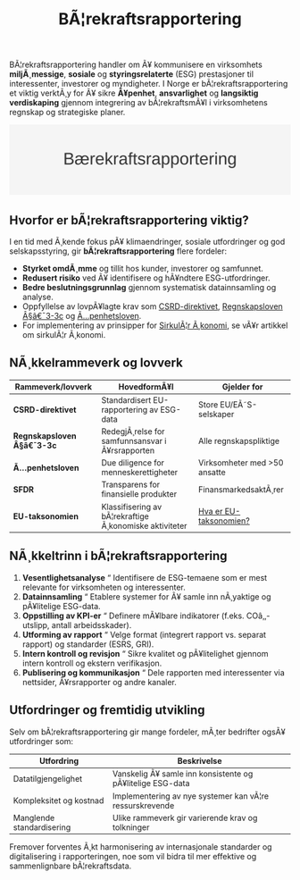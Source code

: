 ﻿---
title: "BÃ¦rekraftsrapportering"
meta_title: "BÃ¦rekraftsrapportering"
meta_description: 'BÃ¦rekraftsrapportering handler om Ã¥ kommunisere en virksomhets **miljÃ¸messige**, **sosiale** og **styringsrelaterte** (ESG) prestasjoner til interessenter, i...'
slug: baerekraftsrapportering
type: blog
layout: pages/single
---

BÃ¦rekraftsrapportering handler om Ã¥ kommunisere en virksomhets **miljÃ¸messige**, **sosiale** og **styringsrelaterte** (ESG) prestasjoner til interessenter, investorer og myndigheter. I Norge er bÃ¦rekraftsrapportering et viktig verktÃ¸y for Ã¥ sikre **Ã¥penhet**, **ansvarlighet** og **langsiktig verdiskaping** gjennom integrering av bÃ¦rekraftsmÃ¥l i virksomhetens regnskap og strategiske planer.

![BÃ¦rekraftsrapportering](baerekraftsrapportering-image.svg)

## Hvorfor er bÃ¦rekraftsrapportering viktig?

I en tid med Ã¸kende fokus pÃ¥ klimaendringer, sosiale utfordringer og god selskapsstyring, gir **bÃ¦rekraftsrapportering** flere fordeler:

* **Styrket omdÃ¸mme** og tillit hos kunder, investorer og samfunnet.
* **Redusert risiko** ved Ã¥ identifisere og hÃ¥ndtere ESG-utfordringer.
* **Bedre beslutningsgrunnlag** gjennom systematisk datainnsamling og analyse.
* Oppfyllelse av lovpÃ¥lagte krav som [CSRD-direktivet](/blogs/regnskap/hva-er-csrd "Hva er CSRD? Corporate Sustainability Reporting Directive - Komplett Guide"), [Regnskapsloven Â§â€¯3-3c](/blogs/regnskap/hva-er-opplysningsplikt "Hva er Opplysningsplikt? Guide til Regnskapsloven Â§â€¯3-3c og samfunnsansvar") og [Ã…penhetsloven](/blogs/regnskap/hva-er-opplysningsplikt "Hva er Opplysningsplikt? Guide til Ã…penhetsloven og due diligence").
* For implementering av prinsipper for [SirkulÃ¦r Ã¸konomi](/blogs/regnskap/sirkulaer-okonomi "SirkulÃ¦r Ã¸konomi i Regnskap: En Guide til SirkulÃ¦r Ã¸konomi og Regnskapspraksis"), se vÃ¥r artikkel om sirkulÃ¦r Ã¸konomi.

## NÃ¸kkelrammeverk og lovverk

| Rammeverk/lovverk                      | HovedformÃ¥l                                     | Gjelder for                 |
|----------------------------------------|--------------------------------------------------|-----------------------------|
| **CSRD-direktivet**                    | Standardisert EU-rapportering av ESG-data        | Store EU/EÃ˜S-selskaper      |
| **Regnskapsloven Â§â€¯3-3c**              | RedegjÃ¸relse for samfunnsansvar i Ã¥rsrapporten   | Alle regnskapspliktige      |
| **Ã…penhetsloven**                      | Due diligence for menneskerettigheter            | Virksomheter med >50 ansatte|
| **SFDR**                               | Transparens for finansielle produkter            | FinansmarkedsaktÃ¸rer        |
| **EU-taksonomien**                     | Klassifisering av bÃ¦rekraftige Ã¸konomiske aktiviteter | [Hva er EU-taksonomien?](/blogs/regnskap/hva-er-eu-taksonomien "EU-taksonomien: Klassifiseringssystem for BÃ¦rekraftige Aktiviteter") |

## NÃ¸kkeltrinn i bÃ¦rekraftsrapportering

1. **Vesentlighetsanalyse** “ Identifisere de ESG-temaene som er mest relevante for virksomheten og interessenter.
2. **Datainnsamling** “ Etablere systemer for Ã¥ samle inn nÃ¸yaktige og pÃ¥litelige ESG-data.
3. **Oppstilling av KPI-er** “ Definere mÃ¥lbare indikatorer (f.eks. COâ‚‚-utslipp, antall arbeidsskader).
4. **Utforming av rapport** “ Velge format (integrert rapport vs. separat rapport) og standarder (ESRS, GRI).
5. **Intern kontroll og revisjon** “ Sikre kvalitet og pÃ¥litelighet gjennom intern kontroll og ekstern verifikasjon.
6. **Publisering og kommunikasjon** “ Dele rapporten med interessenter via nettsider, Ã¥rsrapporter og andre kanaler.

## Utfordringer og fremtidig utvikling

Selv om bÃ¦rekraftsrapportering gir mange fordeler, mÃ¸ter bedrifter ogsÃ¥ utfordringer som:

| Utfordring                  | Beskrivelse                                                |
|-----------------------------|------------------------------------------------------------|
| Datatilgjengelighet         | Vanskelig Ã¥ samle inn konsistente og pÃ¥litelige ESG-data   |
| Kompleksitet og kostnad     | Implementering av nye systemer kan vÃ¦re ressurskrevende    |
| Manglende standardisering   | Ulike rammeverk gir varierende krav og tolkninger          |

Fremover forventes Ã¸kt harmonisering av internasjonale standarder og digitalisering i rapporteringen, noe som vil bidra til mer effektive og sammenlignbare bÃ¦rekraftsdata.



